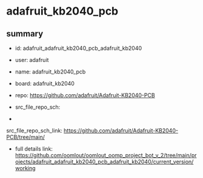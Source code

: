 # adafruit_kb2040_pcb
 
## summary 
* id: adafruit_adafruit_kb2040_pcb_adafruit_kb2040
* user: adafruit
* name: adafruit_kb2040_pcb
* board: adafruit_kb2040
* repo: https://github.com/adafruit/Adafruit-KB2040-PCB



* src_file_repo_sch: 
*
 src_file_repo_sch_link: https://github.com/adafruit/Adafruit-KB2040-PCB/tree/main/
* full details link: https://github.com/oomlout/oomlout_oomp_project_bot_v_2/tree/main/projects/adafruit_adafruit_kb2040_pcb_adafruit_kb2040/current_version/working  






